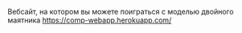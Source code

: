 Вебсайт, на котором вы можете поиграться с моделью двойного маятника
https://comp-webapp.herokuapp.com/
